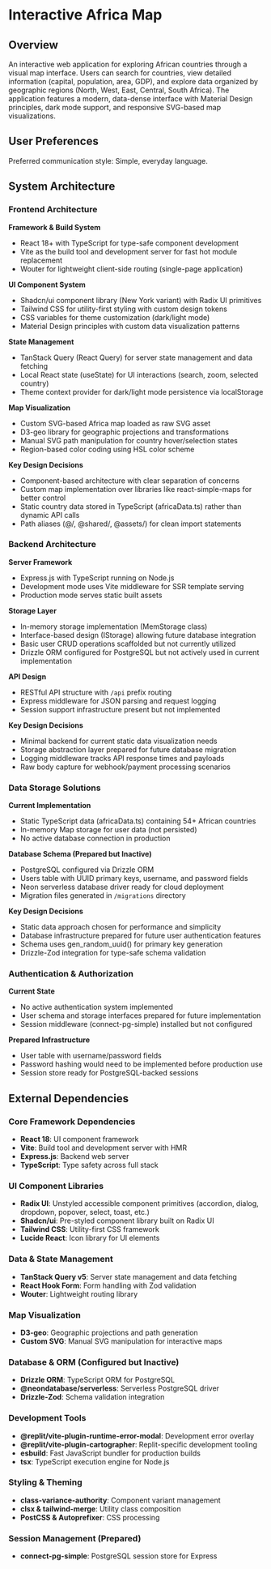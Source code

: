 # Interactive Africa Map

## Overview

An interactive web application for exploring African countries through a visual map interface. Users can search for countries, view detailed information (capital, population, area, GDP), and explore data organized by geographic regions (North, West, East, Central, South Africa). The application features a modern, data-dense interface with Material Design principles, dark mode support, and responsive SVG-based map visualizations.

## User Preferences

Preferred communication style: Simple, everyday language.

## System Architecture

### Frontend Architecture

**Framework & Build System**
- React 18+ with TypeScript for type-safe component development
- Vite as the build tool and development server for fast hot module replacement
- Wouter for lightweight client-side routing (single-page application)

**UI Component System**
- Shadcn/ui component library (New York variant) with Radix UI primitives
- Tailwind CSS for utility-first styling with custom design tokens
- CSS variables for theme customization (dark/light mode)
- Material Design principles with custom data visualization patterns

**State Management**
- TanStack Query (React Query) for server state management and data fetching
- Local React state (useState) for UI interactions (search, zoom, selected country)
- Theme context provider for dark/light mode persistence via localStorage

**Map Visualization**
- Custom SVG-based Africa map loaded as raw SVG asset
- D3-geo library for geographic projections and transformations
- Manual SVG path manipulation for country hover/selection states
- Region-based color coding using HSL color scheme

**Key Design Decisions**
- Component-based architecture with clear separation of concerns
- Custom map implementation over libraries like react-simple-maps for better control
- Static country data stored in TypeScript (africaData.ts) rather than dynamic API calls
- Path aliases (@/, @shared/, @assets/) for clean import statements

### Backend Architecture

**Server Framework**
- Express.js with TypeScript running on Node.js
- Development mode uses Vite middleware for SSR template serving
- Production mode serves static built assets

**Storage Layer**
- In-memory storage implementation (MemStorage class)
- Interface-based design (IStorage) allowing future database integration
- Basic user CRUD operations scaffolded but not currently utilized
- Drizzle ORM configured for PostgreSQL but not actively used in current implementation

**API Design**
- RESTful API structure with `/api` prefix routing
- Express middleware for JSON parsing and request logging
- Session support infrastructure present but not implemented

**Key Design Decisions**
- Minimal backend for current static data visualization needs
- Storage abstraction layer prepared for future database migration
- Logging middleware tracks API response times and payloads
- Raw body capture for webhook/payment processing scenarios

### Data Storage Solutions

**Current Implementation**
- Static TypeScript data (africaData.ts) containing 54+ African countries
- In-memory Map storage for user data (not persisted)
- No active database connection in production

**Database Schema (Prepared but Inactive)**
- PostgreSQL configured via Drizzle ORM
- Users table with UUID primary keys, username, and password fields
- Neon serverless database driver ready for cloud deployment
- Migration files generated in `/migrations` directory

**Key Design Decisions**
- Static data approach chosen for performance and simplicity
- Database infrastructure prepared for future user authentication features
- Schema uses gen_random_uuid() for primary key generation
- Drizzle-Zod integration for type-safe schema validation

### Authentication & Authorization

**Current State**
- No active authentication system implemented
- User schema and storage interfaces prepared for future implementation
- Session middleware (connect-pg-simple) installed but not configured

**Prepared Infrastructure**
- User table with username/password fields
- Password hashing would need to be implemented before production use
- Session store ready for PostgreSQL-backed sessions

## External Dependencies

### Core Framework Dependencies
- **React 18**: UI component framework
- **Vite**: Build tool and development server with HMR
- **Express.js**: Backend web server
- **TypeScript**: Type safety across full stack

### UI Component Libraries
- **Radix UI**: Unstyled accessible component primitives (accordion, dialog, dropdown, popover, select, toast, etc.)
- **Shadcn/ui**: Pre-styled component library built on Radix UI
- **Tailwind CSS**: Utility-first CSS framework
- **Lucide React**: Icon library for UI elements

### Data & State Management
- **TanStack Query v5**: Server state management and data fetching
- **React Hook Form**: Form handling with Zod validation
- **Wouter**: Lightweight routing library

### Map Visualization
- **D3-geo**: Geographic projections and path generation
- **Custom SVG**: Manual SVG manipulation for interactive maps

### Database & ORM (Configured but Inactive)
- **Drizzle ORM**: TypeScript ORM for PostgreSQL
- **@neondatabase/serverless**: Serverless PostgreSQL driver
- **Drizzle-Zod**: Schema validation integration

### Development Tools
- **@replit/vite-plugin-runtime-error-modal**: Development error overlay
- **@replit/vite-plugin-cartographer**: Replit-specific development tooling
- **esbuild**: Fast JavaScript bundler for production builds
- **tsx**: TypeScript execution engine for Node.js

### Styling & Theming
- **class-variance-authority**: Component variant management
- **clsx & tailwind-merge**: Utility class composition
- **PostCSS & Autoprefixer**: CSS processing

### Session Management (Prepared)
- **connect-pg-simple**: PostgreSQL session store for Express